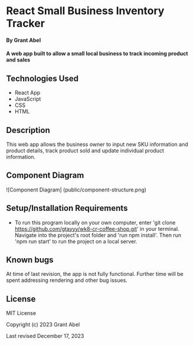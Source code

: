 # React Small Business Inventory Tracker

#### By Grant Abel

#### A web app built to allow a small local business to track incoming product and sales

## Technologies Used

* React App
* JavaScript
* CSS
* HTML

## Description

This web app allows the business owner to input new SKU information and product details, track product sold and update individual product information. 

## Component Diagram 

![Component Diagram] (public/component-structure.png)

## Setup/Installation Requirements

* To run this program locally on your own computer, enter 'git clone https://github.com/gtayyy/wk8-cr-coffee-shop.git' in your terminal. Navigate into the project's root folder and 'run npm install'. Then run 'npm run start' to run the project on a local server.

## Known bugs

At time of last revision, the app is not fully functional. Further time will be spent addressing rendering and other bug issues.

## License

MIT License

Copyright (c) 2023 Grant Abel

Last revised December 17, 2023

